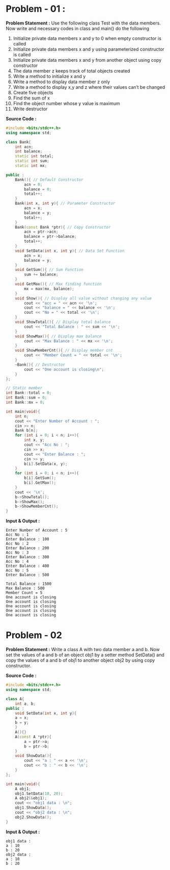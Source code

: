 # Problem - 01 :

**Problem Statement :** Use the following class Test with the data members. Now write and necessary codes in class and main() do the following
1. Initialize private data members x and y to 0 when empty constructor is called
2. Initialize private data members x and y using parameterized constructor is called
3. Initialize private data members x and y from another object using copy constructor
4. The data member z keeps track of total objects created
5. Write a method to initialize x and y
6. Write a method to display data member z only
7. Write a method to display x,y and z where their values can’t be changed
8. Create five objects
9. Find the sum of x
10. Find the object number whose y value is maximum
11. Write destructor

**Source Code :**
```cpp
#include <bits/stdc++.h>
using namespace std;

class Bank{
	int acn;
	int balance;
	static int total;
	static int sum;
	static int mx;

public :
	Bank(){ // Default Constructor
		acn = 0;
		balance = 0;
		total++;
	}
	Bank(int x, int y){ // Parameter Constructor
		acn = x;
		balance = y;
		total++;
	}
	Bank(const Bank *ptr){ // Copy Constructor
		acn = ptr->acn;
		balance = ptr->balance;
		total++;
	}
	void SetData(int x, int y){ // Data Set Function
		acn = x;
		balance = y;
	}
	void GetSum(){ // Sum Function
		sum += balance;
	}
	void GetMax(){ // Max finding function
		mx = max(mx, balance);
	}
	void Show(){ // Display all value without changing any value
		cout << "acc = " << acn << '\n';
		cout << "balance = " << balance << '\n';
		cout << "No = " << total << '\n';
	}
	void ShowTotal(){ // Display total balance
		cout << "Total Balance : " << sum << '\n';
	}
	void ShowMax(){ // Display max balance
		cout << "Max Balance : " << mx << '\n';
	}
	void ShowMemberCnt(){ // Display member cnt
		cout << "Member Count = " << total << '\n';
	}
	~Bank(){ // Destructor
		cout << "One account is closing\n";
	}
};

// Static member
int Bank::total = 0;
int Bank::sum = 0;
int Bank::mx = 0;

int main(void){
	int n;
	cout << "Enter Number of Account : ";
	cin >> n;
	Bank b[n];
	for (int i = 0; i < n; i++){
		int x, y;
		cout << "Acc No : ";
		cin >> x;
		cout << "Enter Balance : ";
		cin >> y;
		b[i].SetData(x, y);
	}
	for (int i = 0; i < n; i++){
		b[i].GetSum();
		b[i].GetMax();
	}
	cout << '\n';
	b->ShowTotal();
	b->ShowMax();
	b->ShowMemberCnt();
}
```

**Input & Output :**
```
Enter Number of Account : 5
Acc No : 1
Enter Balance : 100
Acc No : 2
Enter Balance : 200
Acc No : 3
Enter Balance : 300
Acc No : 4
Enter Balance : 400
Acc No : 5
Enter Balance : 500

Total Balance : 1500
Max Balance : 500
Member Count = 5
One account is closing
One account is closing
One account is closing
One account is closing
One account is closing
```

# Problem - 02

**Problem Statement :** Write a class A with two data member a and b. Now set the values of a and b of an object obj1 by a setter method SetData() and copy the values of a and b of obj1 to another object obj2 by using copy constructor.

**Source Code :**
```cpp
#include <bits/stdc++.h>
using namespace std;

class A{
	int a, b;
public :
	void SetData(int x, int y){
	a = x;
	b = y;
	}
	A(){}
	A(const A *ptr){
		a = ptr->a;
		b = ptr->b;
	}
	void ShowData(){
		cout << "a : " << a << '\n';
		cout << "b : " << b << '\n';
	}
};

int main(void){
	A obj1;
	obj1.SetData(10, 20);
	A obj2(&obj1);
	cout << "obj1 data : \n";
	obj1.ShowData();
	cout << "obj2 data : \n";
	obj2.ShowData();
}
```

**Input & Output :**
```
obj1 data : 
a : 10
b : 20
obj2 data : 
a : 10
b : 20
```
